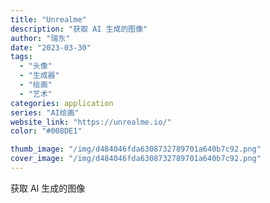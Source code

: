 ```yaml
---
title: "Unrealme"
description: "获取 AI 生成的图像"
author: "瑞东"
date: "2023-03-30"
tags:
  - "头像"
  - "生成器"
  - "绘画"
  - "艺术"
categories: application
series: "AI绘画"
website_link: "https://unrealme.io/"
color: "#008DE1"

thumb_image: "/img/d484046fda6308732789701a640b7c92.png"
cover_image: "/img/d484046fda6308732789701a640b7c92.png"
---
```


获取 AI 生成的图像